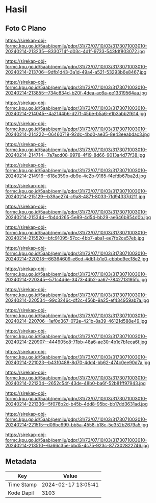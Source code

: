 # Hasil

## Foto C Plano

https://sirekap-obj-formc.kpu.go.id/5aab/pemilu/pdpr/31/73/07/10/03/3173071003010-20240214-213235--8330714f-d03c-4d1f-9733-543fdf803072.jpg

https://sirekap-obj-formc.kpu.go.id/5aab/pemilu/pdpr/31/73/07/10/03/3173071003010-20240214-213706--9dfb1d43-3a1d-49a4-a521-53293b6e8467.jpg

https://sirekap-obj-formc.kpu.go.id/5aab/pemilu/pdpr/31/73/07/10/03/3173071003010-20240214-213855--734c834d-b20f-4dea-ac6a-ee13319564aa.jpg

https://sirekap-obj-formc.kpu.go.id/5aab/pemilu/pdpr/31/73/07/10/03/3173071003010-20240214-214045--4a2144b6-d27f-45be-b5a6-e1b3abb2f614.jpg

https://sirekap-obj-formc.kpu.go.id/5aab/pemilu/pdpr/31/73/07/10/03/3173071003010-20240214-214222--06460719-92dc-4bd0-ae35-8e43eeabdac3.jpg

https://sirekap-obj-formc.kpu.go.id/5aab/pemilu/pdpr/31/73/07/10/03/3173071003010-20240214-214714--7a7acd08-9978-4f19-8d66-9013a4d77f38.jpg

https://sirekap-obj-formc.kpu.go.id/5aab/pemilu/pdpr/31/73/07/10/03/3173071003010-20240214-214916--618e359b-db9e-4c2b-9165-f4efdb67ba2d.jpg

https://sirekap-obj-formc.kpu.go.id/5aab/pemilu/pdpr/31/73/07/10/03/3173071003010-20240214-215129--b39ae274-c9a8-4871-8033-7fd94337d211.jpg

https://sirekap-obj-formc.kpu.go.id/5aab/pemilu/pdpr/31/73/07/10/03/3173071003010-20240214-215344--fb4dd265-5e89-4d54-bb29-ae646b854d0b.jpg

https://sirekap-obj-formc.kpu.go.id/5aab/pemilu/pdpr/31/73/07/10/03/3173071003010-20240214-215520--bfc91095-57cc-4bb7-aba1-ee7fb2ce57eb.jpg

https://sirekap-obj-formc.kpu.go.id/5aab/pemilu/pdpr/31/73/07/10/03/3173071003010-20240214-220218--66364609-e6cd-4db1-b1e0-cbbbd9ec18e2.jpg

https://sirekap-obj-formc.kpu.go.id/5aab/pemilu/pdpr/31/73/07/10/03/3173071003010-20240214-220345--571c4d6e-3473-4db2-aa67-7842713195fc.jpg

https://sirekap-obj-formc.kpu.go.id/5aab/pemilu/pdpr/31/73/07/10/03/3173071003010-20240214-220534--99c3246c-df2c-456b-9a25-ef434959ab7a.jpg

https://sirekap-obj-formc.kpu.go.id/5aab/pemilu/pdpr/31/73/07/10/03/3173071003010-20240214-220706--1ef0d367-072e-421b-8a39-46121d588e49.jpg

https://sirekap-obj-formc.kpu.go.id/5aab/pemilu/pdpr/31/73/07/10/03/3173071003010-20240214-220907--444905c8-71bb-48a6-ae30-4b1c7b1eca6f.jpg

https://sirekap-obj-formc.kpu.go.id/5aab/pemilu/pdpr/31/73/07/10/03/3173071003010-20240214-221023--b43f0488-8d70-4dd4-bb62-474c0ee90d7a.jpg

https://sirekap-obj-formc.kpu.go.id/5aab/pemilu/pdpr/31/73/07/10/03/3173071003010-20240214-221204--2652c54f-43de-48b0-ba6f-52b81ff97943.jpg

https://sirekap-obj-formc.kpu.go.id/5aab/pemilu/pdpr/31/73/07/10/03/3173071003010-20240214-221336--5f076b2d-b45b-4dd8-95bc-bb17dd3631ad.jpg

https://sirekap-obj-formc.kpu.go.id/5aab/pemilu/pdpr/31/73/07/10/03/3173071003010-20240214-221515--d09bc999-bb5a-4558-b18c-5e352b2679a5.jpg

https://sirekap-obj-formc.kpu.go.id/5aab/pemilu/pdpr/31/73/07/10/03/3173071003010-20240214-213510--6a66c35e-bbd5-4c75-923c-877302822746.jpg


## Metadata

| Key        | Value               |
| ---------- | ------------------- |
| Time Stamp | 2024-02-17 13:05:41 |
| Kode Dapil | 3103                |



